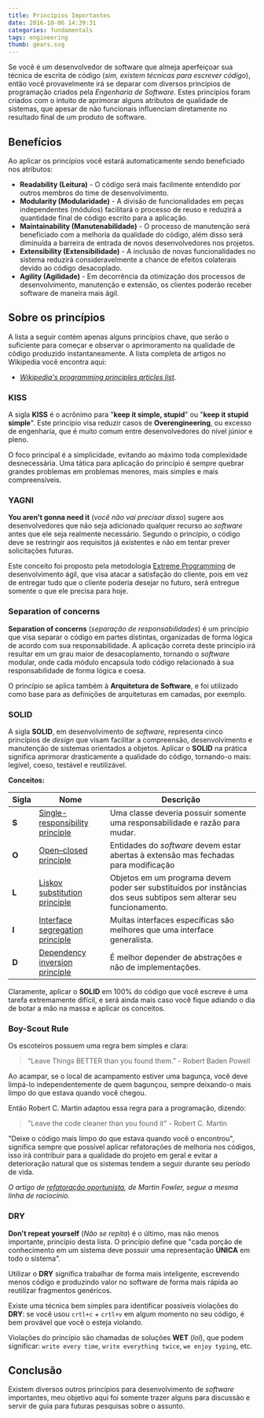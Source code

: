 ```yaml
---
title: Princípios Importantes
date: 2016-10-06 14:39:31
categories: fundamentals
tags: engineering
thumb: gears.svg
---
```


Se você é um desenvolvedor de software que almeja aperfeiçoar sua técnica de escrita de código (*sim, existem técnicas para escrever código*), então você provavelmente irá se deparar com diversos princípios de programação criados pela *Engenharia de Software*. Estes princípios foram criados com o intuito de aprimorar alguns atributos de qualidade de sistemas, que apesar de não funcionais influenciam diretamente no resultado final de um produto de software.

## Benefícios

Ao aplicar os princípios você estará automaticamente sendo beneficiado nos atributos:

- **Readability (Leitura)** - O código será mais facilmente entendido por outros membros do time de desenvolvimento.
- **Modularity (Modularidade)** - A divisão de funcionalidades em peças independentes (módulos) facilitará o processo de reuso e reduzirá a quantidade final de código escrito para a aplicação.
- **Maintainability (Manutenabilidade)** - O processo de manutenção será beneficiado com a melhoria da qualidade do código, além disso será diminuída a barreira de entrada de novos desenvolvedores nos projetos.
- **Extensibility (Extensibilidade)** - A inclusão de novas funcionalidades no sistema reduzirá consideravelmente a chance de efeitos colaterais devido ao código desacoplado.
- **Agility (Agilidade)** - Em decorrência da otimização dos processos de desenvolvimento, manutenção e extensão, os clientes poderão receber software de maneira mais ágil.

## Sobre os princípios

A lista a seguir contém apenas alguns princípios chave, que serão o suficiente para começar e observar o aprimoramento na qualidade de código produzido instantaneamente. A lista completa de artigos no Wikipedia você encontra aqui:

- *[Wikipedia's programming principles articles list](https://en.wikipedia.org/wiki/Category:Programming_principles)*.

### KISS

A sigla **KISS** é o acrônimo para "**keep it simple, stupid**" ou "**keep it stupid simple**". Este princípio visa reduzir casos de **Overengineering**, ou excesso de engenharia, que é muito comum entre desenvolvedores do nível júnior e pleno.

O foco principal é a simplicidade, evitando ao máximo toda complexidade desnecessária. Uma tática para aplicação do princípio é sempre quebrar grandes problemas em problemas menores, mais simples e mais compreensíveis.

### YAGNI

**You aren't gonna need it** (*você não vai precisar disso*) sugere aos desenvolvedores que não seja adicionado qualquer recurso ao *software* antes que ele seja realmente necessário. Segundo o princípio, o código deve se restringir aos requisitos já existentes e não em tentar prever solicitações futuras.

Este conceito foi proposto pela metodologia [Extreme Programming](http://www.extremeprogramming.org) de desenvolvimento ágil, que visa atacar a satisfação do cliente, pois em vez de entregar tudo que o cliente poderia desejar no futuro, será entregue somente o que ele precisa para hoje.

### Separation of concerns

**Separation of concerns** (*separação de responsabilidades*) é um princípio que visa separar o código em partes distintas, organizadas de forma lógica de acordo com sua responsabilidade. A aplicação correta deste princípio irá resultar em um grau maior de desacoplamento, tornando o *software* modular, onde cada módulo encapsula todo código relacionado à sua responsabilidade de forma lógica e coesa.

O princípio se aplica também à **Arquitetura de Software**, e foi utilizado como base para as definições de arquiteturas em camadas, por exemplo.

### SOLID

A sigla **SOLID**, em desenvolvimento de *software*, representa cinco princípios de *design* que visam facilitar a compreensão, desenvolvimento e manutenção de sistemas orientados a objetos. Aplicar o **SOLID** na prática significa aprimorar drasticamente a qualidade do código, tornando-o mais: legível, coeso, testável e reutilizável.

**Conceitos:**

| **Sigla** | **Nome** | **Descrição** |
| --------- | -------- | ------------- |
| **S** | [Single-responsibility principle](https://en.wikipedia.org/wiki/Single-responsibility_principle) | Uma classe deveria possuir somente uma responsabilidade e razão para mudar. |
| **O** | [Open–closed principle](https://en.wikipedia.org/wiki/Open%E2%80%93closed_principle) | Entidades do *software* devem estar abertas à extensão mas fechadas para modificação |
| **L** | [Liskov substitution principle](https://en.wikipedia.org/wiki/Liskov_substitution_principle) | Objetos em um programa devem poder ser substituídos por instâncias dos seus subtipos sem alterar seu funcionamento. |
| **I** | [Interface segregation principle](https://en.wikipedia.org/wiki/Interface_segregation_principle) | Muitas interfaces específicas são melhores que uma interface generalista. |
| **D** | [Dependency inversion principle](https://en.wikipedia.org/wiki/Dependency_inversion_principle) | É melhor depender de abstrações e não de implementações. |

Claramente, aplicar o **SOLID** em 100% do código que você escreve é uma tarefa extremamente difícil, e será ainda mais caso você fique adiando o dia de botar a mão na massa e aplicar os conceitos.

### Boy-Scout Rule

Os escoteiros possuem uma regra bem simples e clara:

> “Leave Things BETTER than you found them.” - Robert Baden Powell

Ao acampar, se o local de acampamento estiver uma bagunça, você deve limpá-lo independentemente de quem bagunçou, sempre deixando-o mais limpo do que estava quando você chegou.

Então Robert C. Martin adaptou essa regra para a programação, dizendo:

> "Leave the code cleaner than you found it" - Robert C. Martin

"Deixe o código mais limpo do que estava quando você o encontrou", significa sempre que possível aplicar refatorações de melhoria nos códigos, isso irá contribuir para a qualidade do projeto em geral e evitar a deterioração natural que os sistemas tendem a seguir durante seu período de vida.

*O artigo de [refatoração oportunista](https://martinfowler.com/bliki/OpportunisticRefactoring.html), de Martin Fowler, segue a mesma linha de raciocínio.*

### DRY

**Don't repeat yourself** (*Não se repita*) é o último, mas não menos importante, princípio desta lista. O princípio define que "cada porção de conhecimento em um sistema deve possuir uma representação **ÚNICA** em todo o sistema".

Utilizar o **DRY** significa trabalhar de forma mais inteligente, escrevendo menos código e produzindo valor no software de forma mais rápida ao reutilizar fragmentos genéricos.

Existe uma técnica bem simples para identificar possíveis violações do **DRY**: se você usou `crtl+c` + `crtl+v` em algum momento no seu código, é bem provável que você o esteja violando.

Violações do princípio são chamadas de soluções **WET** (*lol*), que podem significar: `write every time`, `write everything twice`, `we enjoy typing`, etc.

## Conclusão

Existem diversos outros princípios para desenvolvimento de *software* importantes, meu objetivo aqui foi somente trazer alguns para discussão e servir de guia para futuras pesquisas sobre o assunto.
